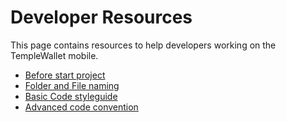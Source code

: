 # Developer Resources

This page contains resources to help developers working on the TempleWallet mobile.

- [Before start project](./developer/prerequisites.md)
- [Folder and File naming](./developer/folder-and-file-naming.md)
- [Basic Code styleguide](./developer/basic.md)
- [Advanced code convention](./developer/advanced.md)
